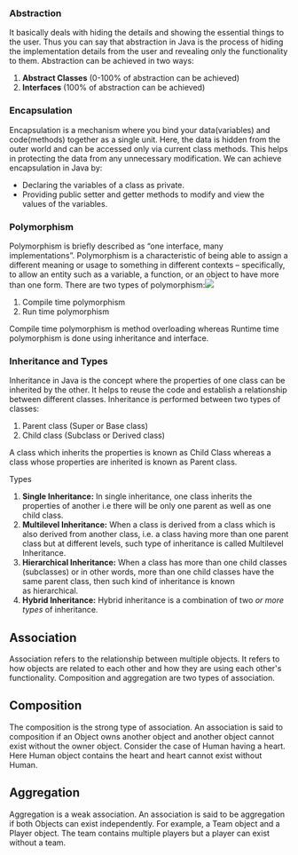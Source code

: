 ### Abstraction
It basically deals with hiding the details and showing the essential things to the user. Thus you can say that abstraction in Java is the process of hiding the implementation details from the user and revealing only the functionality to them. Abstraction can be achieved in two ways:

1.  **Abstract Classes** (0-100% of abstraction can be achieved)
2.  **Interfaces** (100% of abstraction can be achieved)

### Encapsulation
Encapsulation is a mechanism where you bind your data(variables) and code(methods) together as a single unit. Here, the data is hidden from the outer world and can be accessed only via current class methods. This helps in protecting the data from any unnecessary modification. We can achieve encapsulation in Java by:

-   Declaring the variables of a class as private.
-   Providing public setter and getter methods to modify and view the values of the variables.

### Polymorphism
Polymorphism is briefly described as “one interface, many implementations”. Polymorphism is a characteristic of being able to assign a different meaning or usage to something in different contexts – specifically, to allow an entity such as a variable, a function, or an object to have more than one form. There are two types of polymorphism:![](https://d1jnx9ba8s6j9r.cloudfront.net/blog/wp-content/uploads/2017/04/Polymorphism-483x300.png)

1.  Compile time polymorphism
2.  Run time polymorphism

Compile time polymorphism is method overloading whereas Runtime time polymorphism is done using inheritance and interface.

### Inheritance and Types
Inheritance in Java is the concept where the properties of one class can be inherited by the other. It helps to reuse the code and establish a relationship between different classes. Inheritance is performed between two types of classes:

1.  Parent class (Super or Base class)
2.  Child class (Subclass or Derived class)

A class which inherits the properties is known as Child Class whereas a class whose properties are inherited is known as Parent class.

Types 

1.  **Single Inheritance:** In single inheritance, one class inherits the properties of another i.e there will be only one parent as well as one child class.
2.  **Multilevel Inheritance:** When a class is derived from a class which is also derived from another class, i.e. a class having more than one parent class but at different levels, such type of inheritance is called Multilevel Inheritance.
3.  **Hierarchical Inheritance:** When a class has more than one child classes (subclasses) or in other words, more than one child classes have the same parent class, then such kind of inheritance is known as hierarchical.
4.  **Hybrid Inheritance:** Hybrid inheritance is a combination of two _or more types_ of inheritance.


## Association

Association refers to the relationship between multiple objects. It refers to how objects are related to each other and how they are using each other's functionality. Composition and aggregation are two types of association.

## Composition

The composition is the strong type of association. An association is said to composition if an Object owns another object and another object cannot exist without the owner object. Consider the case of Human having a heart. Here Human object contains the heart and heart cannot exist without Human.

## Aggregation

Aggregation is a weak association. An association is said to be aggregation if both Objects can exist independently. For example, a Team object and a Player object. The team contains multiple players but a player can exist without a team.